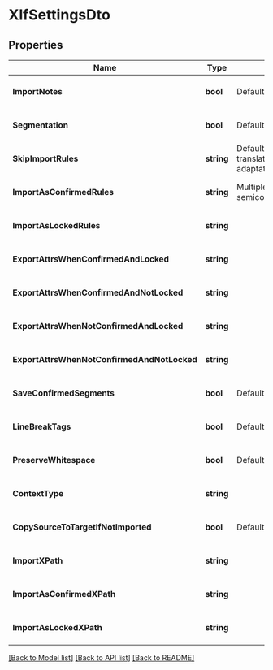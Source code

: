 # XlfSettingsDto

## Properties
Name | Type | Description | Notes
------------ | ------------- | ------------- | -------------
**ImportNotes** | **bool** | Default: true | [optional] [default to null]
**Segmentation** | **bool** | Default: true | [optional] [default to null]
**SkipImportRules** | **string** | Default: translate&#x3D;no; examples: translate&#x3D;no;approved&#x3D;no;state&#x3D;needs-adaptation | [optional] [default to null]
**ImportAsConfirmedRules** | **string** | Multiple rules must be separated by semicolon | [optional] [default to null]
**ImportAsLockedRules** | **string** |  | [optional] [default to null]
**ExportAttrsWhenConfirmedAndLocked** | **string** |  | [optional] [default to null]
**ExportAttrsWhenConfirmedAndNotLocked** | **string** |  | [optional] [default to null]
**ExportAttrsWhenNotConfirmedAndLocked** | **string** |  | [optional] [default to null]
**ExportAttrsWhenNotConfirmedAndNotLocked** | **string** |  | [optional] [default to null]
**SaveConfirmedSegments** | **bool** | Default: true | [optional] [default to null]
**LineBreakTags** | **bool** | Default: false | [optional] [default to null]
**PreserveWhitespace** | **bool** | Default: true | [optional] [default to null]
**ContextType** | **string** |  | [optional] [default to null]
**CopySourceToTargetIfNotImported** | **bool** | Default: true | [optional] [default to null]
**ImportXPath** | **string** |  | [optional] [default to null]
**ImportAsConfirmedXPath** | **string** |  | [optional] [default to null]
**ImportAsLockedXPath** | **string** |  | [optional] [default to null]

[[Back to Model list]](../README.md#documentation-for-models) [[Back to API list]](../README.md#documentation-for-api-endpoints) [[Back to README]](../README.md)


